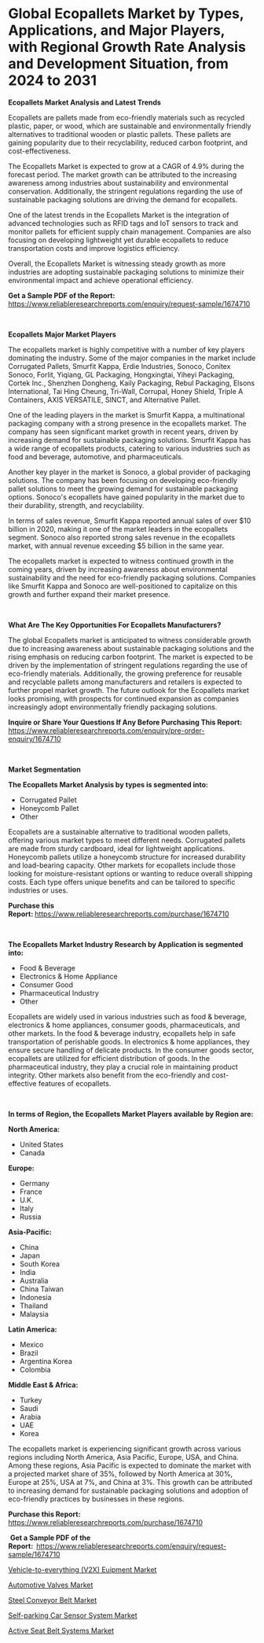 <p><h1>Global Ecopallets Market by Types, Applications, and Major Players, with Regional Growth Rate Analysis and Development Situation, from 2024 to 2031</h1></p><p><strong>Ecopallets Market Analysis and Latest Trends</strong></p>
<p><p>Ecopallets are pallets made from eco-friendly materials such as recycled plastic, paper, or wood, which are sustainable and environmentally friendly alternatives to traditional wooden or plastic pallets. These pallets are gaining popularity due to their recyclability, reduced carbon footprint, and cost-effectiveness.</p><p>The Ecopallets Market is expected to grow at a CAGR of 4.9% during the forecast period. The market growth can be attributed to the increasing awareness among industries about sustainability and environmental conservation. Additionally, the stringent regulations regarding the use of sustainable packaging solutions are driving the demand for ecopallets.</p><p>One of the latest trends in the Ecopallets Market is the integration of advanced technologies such as RFID tags and IoT sensors to track and monitor pallets for efficient supply chain management. Companies are also focusing on developing lightweight yet durable ecopallets to reduce transportation costs and improve logistics efficiency.</p><p>Overall, the Ecopallets Market is witnessing steady growth as more industries are adopting sustainable packaging solutions to minimize their environmental impact and achieve operational efficiency.</p></p>
<p><strong>Get a Sample PDF of the Report:&nbsp;</strong> <a href="https://www.reliableresearchreports.com/enquiry/request-sample/1674710">https://www.reliableresearchreports.com/enquiry/request-sample/1674710</a></p>
<p>&nbsp;</p>
<p><strong>Ecopallets Major Market Players</strong></p>
<p><p>The ecopallets market is highly competitive with a number of key players dominating the industry. Some of the major companies in the market include Corrugated Pallets, Smurfit Kappa, Erdie Industries, Sonoco, Conitex Sonoco, Forlit, Yiqiang, GL Packaging, Hongxingtai, Yiheyi Packaging, Cortek Inc., Shenzhen Dongheng, Kaily Packaging, Rebul Packaging, Elsons International, Tai Hing Cheung, Tri-Wall, Corrupal, Honey Shield, Triple A Containers, AXIS VERSATILE, SINCT, and Alternative Pallet.</p><p>One of the leading players in the market is Smurfit Kappa, a multinational packaging company with a strong presence in the ecopallets market. The company has seen significant market growth in recent years, driven by increasing demand for sustainable packaging solutions. Smurfit Kappa has a wide range of ecopallets products, catering to various industries such as food and beverage, automotive, and pharmaceuticals.</p><p>Another key player in the market is Sonoco, a global provider of packaging solutions. The company has been focusing on developing eco-friendly pallet solutions to meet the growing demand for sustainable packaging options. Sonoco's ecopallets have gained popularity in the market due to their durability, strength, and recyclability.</p><p>In terms of sales revenue, Smurfit Kappa reported annual sales of over $10 billion in 2020, making it one of the market leaders in the ecopallets segment. Sonoco also reported strong sales revenue in the ecopallets market, with annual revenue exceeding $5 billion in the same year.</p><p>The ecopallets market is expected to witness continued growth in the coming years, driven by increasing awareness about environmental sustainability and the need for eco-friendly packaging solutions. Companies like Smurfit Kappa and Sonoco are well-positioned to capitalize on this growth and further expand their market presence.</p></p>
<p>&nbsp;</p>
<p><strong>What Are The Key Opportunities For Ecopallets Manufacturers?</strong></p>
<p><p>The global Ecopallets market is anticipated to witness considerable growth due to increasing awareness about sustainable packaging solutions and the rising emphasis on reducing carbon footprint. The market is expected to be driven by the implementation of stringent regulations regarding the use of eco-friendly materials. Additionally, the growing preference for reusable and recyclable pallets among manufacturers and retailers is expected to further propel market growth. The future outlook for the Ecopallets market looks promising, with prospects for continued expansion as companies increasingly adopt environmentally friendly packaging solutions.</p></p>
<p><strong>Inquire or Share Your Questions If Any Before Purchasing This Report:</strong> <a href="https://www.reliableresearchreports.com/enquiry/pre-order-enquiry/1674710">https://www.reliableresearchreports.com/enquiry/pre-order-enquiry/1674710</a></p>
<p>&nbsp;</p>
<p><strong>Market Segmentation</strong></p>
<p><strong>The Ecopallets Market Analysis by types is segmented into:</strong></p>
<p><ul><li>Corrugated Pallet</li><li>Honeycomb Pallet</li><li>Other</li></ul></p>
<p><p>Ecopallets are a sustainable alternative to traditional wooden pallets, offering various market types to meet different needs. Corrugated pallets are made from sturdy cardboard, ideal for lightweight applications. Honeycomb pallets utilize a honeycomb structure for increased durability and load-bearing capacity. Other markets for ecopallets include those looking for moisture-resistant options or wanting to reduce overall shipping costs. Each type offers unique benefits and can be tailored to specific industries or uses.</p></p>
<p><strong>Purchase this Report:&nbsp;</strong><a href="https://www.reliableresearchreports.com/purchase/1674710">https://www.reliableresearchreports.com/purchase/1674710</a></p>
<p>&nbsp;</p>
<p><strong>The Ecopallets Market Industry Research by Application is segmented into:</strong></p>
<p><ul><li>Food & Beverage</li><li>Electronics & Home Appliance</li><li>Consumer Good</li><li>Pharmaceutical Industry</li><li>Other</li></ul></p>
<p><p>Ecopallets are widely used in various industries such as food & beverage, electronics & home appliances, consumer goods, pharmaceuticals, and other markets. In the food & beverage industry, ecopallets help in safe transportation of perishable goods. In electronics & home appliances, they ensure secure handling of delicate products. In the consumer goods sector, ecopallets are utilized for efficient distribution of goods. In the pharmaceutical industry, they play a crucial role in maintaining product integrity. Other markets also benefit from the eco-friendly and cost-effective features of ecopallets.</p></p>
<p>&nbsp;</p>
<p><strong>In terms of Region, the Ecopallets Market Players available by Region are:</strong></p>
<p>
    <p> <strong> North America: </strong>
        <ul>
            <li>United States</li>
            <li>Canada</li>
        </ul>
        </p> 
    <p> <strong> Europe: </strong>
        <ul>
            <li>Germany</li>
            <li>France</li>
            <li>U.K.</li>
            <li>Italy</li>
            <li>Russia</li>
        </ul>
        </p> 
    <p> <strong> Asia-Pacific: </strong>
        <ul>
            <li>China</li>
            <li>Japan</li>
            <li>South Korea</li>
            <li>India</li>
            <li>Australia</li>
            <li>China Taiwan</li>
            <li>Indonesia</li>
            <li>Thailand</li>
            <li>Malaysia</li>
        </ul>
        </p> 
    <p> <strong> Latin America: </strong>
        <ul>
            <li>Mexico</li>
            <li>Brazil</li>
            <li>Argentina Korea</li>
            <li>Colombia</li>
        </ul>
        </p> 
    <p> <strong> Middle East & Africa: </strong>
        <ul>
            <li>Turkey</li>
            <li>Saudi</li>
            <li>Arabia</li>
            <li>UAE</li>
            <li>Korea</li>
        </ul>
    </p>
    </p>
<p><p>The ecopallets market is experiencing significant growth across various regions including North America, Asia Pacific, Europe, USA, and China. Among these regions, Asia Pacific is expected to dominate the market with a projected market share of 35%, followed by North America at 30%, Europe at 25%, USA at 7%, and China at 3%. This growth can be attributed to increasing demand for sustainable packaging solutions and adoption of eco-friendly practices by businesses in these regions.</p></p>
<p><strong>Purchase this Report: </strong><a href="https://www.reliableresearchreports.com/purchase/1674710">https://www.reliableresearchreports.com/purchase/1674710</a></p>
<p>&nbsp;<strong>Get a Sample PDF of the Report:&nbsp;&nbsp;</strong><a href="https://www.reliableresearchreports.com/enquiry/request-sample/1674710">https://www.reliableresearchreports.com/enquiry/request-sample/1674710</a></p>
<p><strong></strong></p>
<p><p><a href="https://issuu.com/reportprime-2/docs/vehicle-to-everything-v2x-euipment-market-size-203">Vehicle-to-everything (V2X) Euipment Market</a></p><p><a href="https://github.com/wusalecollins540tpqoz/Market-Research-Report-List-1/blob/main/automotive-valves-market.md">Automotive Valves Market</a></p><p><a href="https://github.com/johnbach50/Market-Research-Report-List-2/blob/main/steel-conveyor-belt-market.md">Steel Conveyor Belt Market</a></p><p><a href="https://github.com/pjcfca/Market-Research-Report-List-1/blob/main/self-parking-car-sensor-system-market.md">Self-parking Car Sensor System Market</a></p><p><a href="https://issuu.com/reportprime-2/docs/active-seat-belt-systems-market-size-2030.pptx">Active Seat Belt Systems Market</a></p></p>